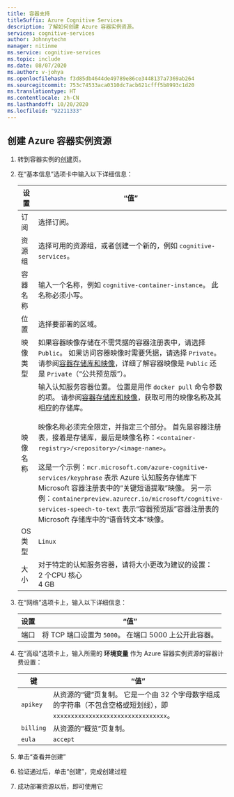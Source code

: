 ```yaml
---
title: 容器支持
titleSuffix: Azure Cognitive Services
description: 了解如何创建 Azure 容器实例资源。
services: cognitive-services
author: Johnnytechn
manager: nitinme
ms.service: cognitive-services
ms.topic: include
ms.date: 08/07/2020
ms.author: v-johya
ms.openlocfilehash: f3d85db4644de49789e86ce3448137a7369ab264
ms.sourcegitcommit: 753c74533aca0310dc7acb621cfff5b8993c1d20
ms.translationtype: HT
ms.contentlocale: zh-CN
ms.lasthandoff: 10/20/2020
ms.locfileid: "92211333"
---
```

## <a name="create-an-azure-container-instance-resource"></a>创建 Azure 容器实例资源

1. 转到容器实例的[创建](https://portal.azure.cn/#create/Microsoft.ContainerInstances)页。

2. 在“基本信息”选项卡中输入以下详细信息：

    |设置|“值”|
    |--|--|
    |订阅|选择订阅。|
    |资源组|选择可用的资源组，或者创建一个新的，例如 `cognitive-services`。|
    |容器名称|输入一个名称，例如 `cognitive-container-instance`。 此名称必须小写。|
    |位置|选择要部署的区域。|
    |映像类型|如果容器映像存储在不需凭据的容器注册表中，请选择 `Public`。 如果访问容器映像时需要凭据，请选择 `Private`。 请参阅[容器存储库和映像](../../cognitive-services-container-support.md#container-repositories-and-images)，详细了解容器映像是 `Public` 还是 `Private`（“公共预览版”）。 |
    |映像名称|输入认知服务容器位置。 位置是用作 `docker pull` 命令参数的项。 请参阅[容器存储库和映像](../../cognitive-services-container-support.md#container-repositories-and-images)，获取可用的映像名称及其相应的存储库。<br><br>映像名称必须完全限定，并指定三个部分。 首先是容器注册表，接着是存储库，最后是映像名称：`<container-registry>/<repository>/<image-name>`。<br><br>这是一个示例：`mcr.microsoft.com/azure-cognitive-services/keyphrase` 表示 Azure 认知服务存储库下 Microsoft 容器注册表中的“关键短语提取”映像。 另一示例：`containerpreview.azurecr.io/microsoft/cognitive-services-speech-to-text` 表示“容器预览版”容器注册表的 Microsoft 存储库中的“语音转文本”映像。 |
    |OS 类型|`Linux`|
    |大小|对于特定的认知服务容器，请将大小更改为建议的设置：<br>2 个CPU 核心<br>4 GB

3. 在“网络”选项卡上，输入以下详细信息：

    |设置|“值”|
    |--|--|
    |端口|将 TCP 端口设置为 `5000`。 在端口 5000 上公开此容器。|

4. 在“高级”选项卡上，输入所需的 **环境变量** 作为 Azure 容器实例资源的容器计费设置：

    | 键 | “值” |
    |--|--|
    |`apikey`|从资源的“键”页复制。 它是一个由 32 个字母数字组成的字符串（不包含空格或短划线），即 `xxxxxxxxxxxxxxxxxxxxxxxxxxxxxxxx`。|
    |`billing`|从资源的“概览”页复制。|
    |`eula`|`accept`|

5. 单击“查看并创建”
6. 验证通过后，单击“创建”，完成创建过程
7. 成功部署资源以后，即可使用它


